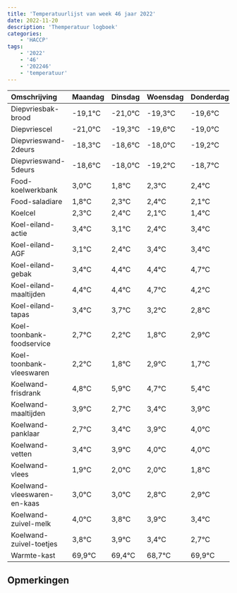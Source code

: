 ```yaml
---
title: 'Temperatuurlijst van week 46 jaar 2022'
date: 2022-11-20
description: 'Themperatuur logboek'
categories:
    - 'HACCP'
tags:
    - '2022'
    - '46'
    - '202246'
    - 'temperatuur'
---
```

|Omschrijving|Maandag|Dinsdag|Woensdag|Donderdag|Vrijdag|Zaterdag|Zondag|
|:---|:---|:---|:---|:---|:---|:---|:---|
|Diepvriesbak-brood|-19,1°C|-21,0°C|-19,3°C|-19,6°C|-19,0°C|-20,2°C|-19,7°C|
|Diepvriescel|-21,0°C|-19,3°C|-19,6°C|-19,0°C|-20,2°C|-19,7°C|-19,6°C|
|Diepvrieswand-2deurs|-18,3°C|-18,6°C|-18,0°C|-19,2°C|-18,7°C|-18,6°C|-18,9°C|
|Diepvrieswand-5deurs|-18,6°C|-18,0°C|-19,2°C|-18,7°C|-18,6°C|-18,9°C|-19,6°C|
|Food-koelwerkbank|3,0°C|1,8°C|2,3°C|2,4°C|2,1°C|1,4°C|2,4°C|
|Food-saladiare|1,8°C|2,3°C|2,4°C|2,1°C|1,4°C|2,4°C|2,4°C|
|Koelcel|2,3°C|2,4°C|2,1°C|1,4°C|2,4°C|2,4°C|2,7°C|
|Koel-eiland-actie|3,4°C|3,1°C|2,4°C|3,4°C|3,4°C|3,7°C|3,2°C|
|Koel-eiland-AGF|3,1°C|2,4°C|3,4°C|3,4°C|3,7°C|3,2°C|2,8°C|
|Koel-eiland-gebak|3,4°C|4,4°C|4,4°C|4,7°C|4,2°C|3,8°C|4,9°C|
|Koel-eiland-maaltijden|4,4°C|4,4°C|4,7°C|4,2°C|3,8°C|4,9°C|3,7°C|
|Koel-eiland-tapas|3,4°C|3,7°C|3,2°C|2,8°C|3,9°C|2,7°C|3,4°C|
|Koel-toonbank-foodservice|2,7°C|2,2°C|1,8°C|2,9°C|1,7°C|2,4°C|2,9°C|
|Koel-toonbank-vleeswaren|2,2°C|1,8°C|2,9°C|1,7°C|2,4°C|2,9°C|3,0°C|
|Koelwand-frisdrank|4,8°C|5,9°C|4,7°C|5,4°C|5,9°C|6,0°C|6,0°C|
|Koelwand-maaltijden|3,9°C|2,7°C|3,4°C|3,9°C|4,0°C|4,0°C|3,8°C|
|Koelwand-panklaar|2,7°C|3,4°C|3,9°C|4,0°C|4,0°C|3,8°C|3,9°C|
|Koelwand-vetten|3,4°C|3,9°C|4,0°C|4,0°C|3,8°C|3,9°C|3,4°C|
|Koelwand-vlees|1,9°C|2,0°C|2,0°C|1,8°C|1,9°C|1,4°C|0,7°C|
|Koelwand-vleeswaren-en-kaas|3,0°C|3,0°C|2,8°C|2,9°C|2,4°C|1,7°C|2,9°C|
|Koelwand-zuivel-melk|4,0°C|3,8°C|3,9°C|3,4°C|2,7°C|3,9°C|2,8°C|
|Koelwand-zuivel-toetjes|3,8°C|3,9°C|3,4°C|2,7°C|3,9°C|2,8°C|3,6°C|
|Warmte-kast|69,9°C|69,4°C|68,7°C|69,9°C|68,8°C|69,6°C|69,2°C|

## Opmerkingen


